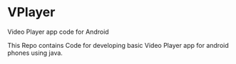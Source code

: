 # VPlayer
Video Player app code for Android

This Repo contains Code for developing basic Video Player app for android phones using java.
